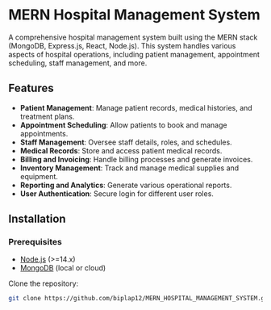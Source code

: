 # MERN Hospital Management System

A comprehensive hospital management system built using the MERN stack (MongoDB, Express.js, React, Node.js). This system handles various aspects of hospital operations, including patient management, appointment scheduling, staff management, and more.

## Features

- **Patient Management**: Manage patient records, medical histories, and treatment plans.
- **Appointment Scheduling**: Allow patients to book and manage appointments.
- **Staff Management**: Oversee staff details, roles, and schedules.
- **Medical Records**: Store and access patient medical records.
- **Billing and Invoicing**: Handle billing processes and generate invoices.
- **Inventory Management**: Track and manage medical supplies and equipment.
- **Reporting and Analytics**: Generate various operational reports.
- **User Authentication**: Secure login for different user roles.

## Installation

### Prerequisites

- [Node.js](https://nodejs.org/) (>=14.x)
- [MongoDB](https://www.mongodb.com/) (local or cloud)


 Clone the repository:
   ```bash
   git clone https://github.com/biplap12/MERN_HOSPITAL_MANAGEMENT_SYSTEM.git
